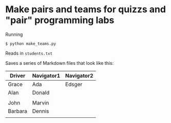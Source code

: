 Make pairs and teams for quizzs and "pair" programming labs
=====

Running

`$ python make_teams.py`

Reads in `students.txt`

Saves a series of Markdown files that look like this:

| Driver | Navigator1 | Navigator2| 
|--------|-----------|------------| 
| Grace | Ada | Edsger |
| Alan | Donald | |
| | |
| John | Marvin | |
| Barbara | Dennis | |
| | |
